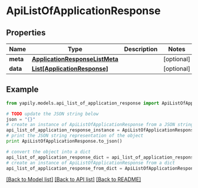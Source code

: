 # ApiListOfApplicationResponse


## Properties
Name | Type | Description | Notes
------------ | ------------- | ------------- | -------------
**meta** | [**ApplicationResponseListMeta**](ApplicationResponseListMeta.md) |  | [optional] 
**data** | [**List[ApplicationResponse]**](ApplicationResponse.md) |  | [optional] 

## Example

```python
from yapily.models.api_list_of_application_response import ApiListOfApplicationResponse

# TODO update the JSON string below
json = "{}"
# create an instance of ApiListOfApplicationResponse from a JSON string
api_list_of_application_response_instance = ApiListOfApplicationResponse.from_json(json)
# print the JSON string representation of the object
print ApiListOfApplicationResponse.to_json()

# convert the object into a dict
api_list_of_application_response_dict = api_list_of_application_response_instance.to_dict()
# create an instance of ApiListOfApplicationResponse from a dict
api_list_of_application_response_from_dict = ApiListOfApplicationResponse.from_dict(api_list_of_application_response_dict)
```
[[Back to Model list]](../README.md#documentation-for-models) [[Back to API list]](../README.md#documentation-for-api-endpoints) [[Back to README]](../README.md)


